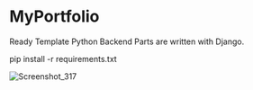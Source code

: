 # MyPortfolio
Ready Template Python Backend Parts are written with Django.


pip install -r requirements.txt

![Screenshot_317](https://github.com/omersayak/MyPortfolio/assets/103234028/9db5bd88-b22c-45b9-ae80-0bed23f99d42)
